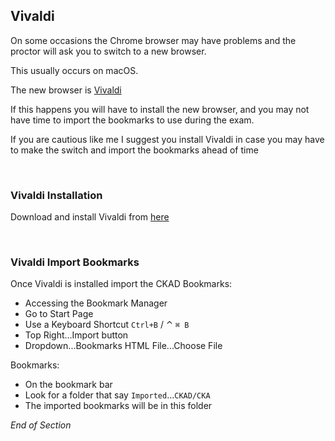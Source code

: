 ## Vivaldi  

On some occasions the Chrome browser may have problems and the proctor will ask you to switch to a new browser.

This usually occurs on macOS.

The new browser is [Vivaldi](https://vivaldi.com/)

If this happens you will have to install the new browser, and you may not have time to import the bookmarks to use during the exam.

If you are cautious like me I suggest you install Vivaldi in case you may have to make the switch and import the bookmarks ahead of time

<br />

### Vivaldi Installation

Download and install Vivaldi from [here](https://vivaldi.com/)

<br />

### Vivaldi Import Bookmarks

Once Vivaldi is installed import the CKAD Bookmarks:
* Accessing the Bookmark Manager 
* Go to Start Page
* Use a Keyboard Shortcut `Ctrl+B` / ⌃ `⌘ B` 
* Top Right...Import button
* Dropdown...Bookmarks HTML File...Choose File

Bookmarks:
* On the bookmark bar
* Look for a folder that say `Imported`...`CKAD/CKA`
* The imported bookmarks will be in this folder

_End of Section_
